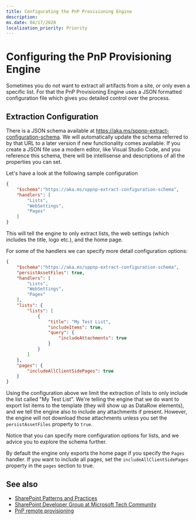 ```yaml
---
title: Configurating the PnP Provisioning Engine
description: 
ms.date: 04/17/2020
localization_priority: Priority
---
```


# Configuring the PnP Provisioning Engine

Sometimes you do not want to extract all artifacts from a site, or only even a specific list. For that the PnP Provisioning Engine uses a JSON formatted configuration file which gives you detailed control over the process. 

## Extraction Configuration

There is a JSON schema available at https://aka.ms/sppnp-extract-configuration-schema. We will automatically update the schema referred to by that URL to a later version if new functionality comes available. 
If you create a JSON file use a modern editor, like Visual Studio Code, and you reference this schema, there will be intellisense and descriptions of all the properties you can set.

Let's have a look at the following sample configuration

```json
{
    "$schema":"https://aka.ms/sppnp-extract-configuration-schema",
    "handlers": [
        "Lists",
        "WebSettings",
        "Pages"
    ]
}
```

This will tell the engine to only extract lists, the web settings (which includes the title, logo etc.), and the home page.

For some of the handlers we can specify more detail configuration options:

```json
{
    "$schema":"https://aka.ms/sppnp-extract-configuration-schema",
    "persistAssetFiles": true,
    "handlers": [
        "Lists",
        "WebSettings",
        "Pages"
    ],
    "lists": {
        "lists": [
            {
                "title": "My Test List",
                "includeItems": true,
                "query": {
                    "includeAttachments": true
                }
            }
        ]
    },
    "pages": {
        "includeAllClientSidePages": true
    }
}
```

Using the configuration above we limit the extraction of lists to only include the list called "My Test List". We're telling the engine that we do want to export list items to the template (they will show up as DataRow elements), and we tell the engine also to include any attachments if present. However, the engine will not download those attachments unless you set the ```persistAssetFiles``` property to ```true```.

Notice that you can specify more configuration options for lists, and we advice you to explore the schema further.

By default the engine only exports the home page if you specify the ```Pages``` handler. If you want to include all pages, set the ```includeAllClientSidePages``` property in the ```pages``` section to true.

## See also

- [SharePoint Patterns and Practices](https://github.com/SharePoint/PnP/)
- [SharePoint Developer Group at Microsoft Tech Community](https://techcommunity.microsoft.com/t5/SharePoint-Developer/bd-p/SharePointDev) 
- [PnP remote provisioning](pnp-remote-provisioning.md)
